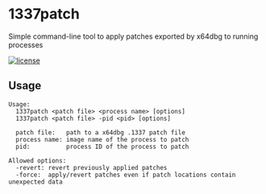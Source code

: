 # 1337patch
Simple command-line tool to apply patches exported by x64dbg to running processes

[![license](https://img.shields.io/github/license/chausner/1337patch.svg)](https://github.com/chausner/1337patch/blob/master/LICENSE.md)

Usage
-----
```
Usage:
  1337patch <patch file> <process name> [options]
  1337patch <patch file> -pid <pid> [options]

  patch file:   path to a x64dbg .1337 patch file
  process name: image name of the process to patch
  pid:          process ID of the process to patch

Allowed options:
  -revert: revert previously applied patches
  -force:  apply/revert patches even if patch locations contain unexpected data
```
